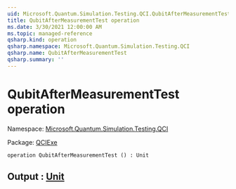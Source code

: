 ```yaml
---
uid: Microsoft.Quantum.Simulation.Testing.QCI.QubitAfterMeasurementTest
title: QubitAfterMeasurementTest operation
ms.date: 3/30/2021 12:00:00 AM
ms.topic: managed-reference
qsharp.kind: operation
qsharp.namespace: Microsoft.Quantum.Simulation.Testing.QCI
qsharp.name: QubitAfterMeasurementTest
qsharp.summary: ''
---
```


# QubitAfterMeasurementTest operation

Namespace: [Microsoft.Quantum.Simulation.Testing.QCI](xref:Microsoft.Quantum.Simulation.Testing.QCI)

Package: [QCIExe](https://nuget.org/packages/QCIExe)




```qsharp
operation QubitAfterMeasurementTest () : Unit
```


## Output : [Unit](xref:microsoft.quantum.lang-ref.unit)

